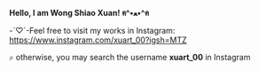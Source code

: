 **Hello, I am Wong Shiao Xuan! ฅ^•ﻌ•^ฅ**

-`♡´-Feel free to visit my works in Instagram:
https://www.instagram.com/xuart_00?igsh=MTZ

⌕ otherwise, you may search the username **xuart_00** in Instagram 
